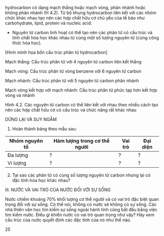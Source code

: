 hydrocarbon có dạng mạch thẳng hoặc mạch vòng, phân nhánh hoặc không phân nhánh (H 4.2). Từ bộ khung hydrocarbon liên kết với các nhóm chức khác nhau tạo nên các hợp chất hữu cơ chủ yếu của tế bào như carbohydrate, lipid, protein và nucleic acid.

- Nguyên tử carbon linh hoạt có thể tạo nên các phân tử có cấu trúc và tính chất hóa học khác nhau từ cùng một số lượng nguyên tử (cùng công thức hóa học).

[Hình minh họa bốn cấu trúc phân tử hydrocarbon]

Mạch thẳng: Cấu trúc phân tử với 4 nguyên tử carbon liên kết thẳng

Mạch vòng: Cấu trúc phân tử vòng benzene với 6 nguyên tử carbon

Mạch nhánh: Cấu trúc phân tử với 5 nguyên tử carbon phân nhánh

Mạch vòng kết hợp với mạch nhánh: Cấu trúc phân tử phức tạp hơn kết hợp vòng và nhánh

Hình 4.2. Các nguyên tử carbon có thể liên kết với nhau theo nhiều cách tạo nên các hợp chất hữu cơ có cấu trúc và chức năng rất khác nhau

DỪNG LẠI VÀ SUY NGẪM

1. Hoàn thành bảng theo mẫu sau:

Nhóm nguyên tố | Hàm lượng trong cơ thể người | Vai trò | Đại diện
--- | --- | --- | ---
Đa lượng | ? | ? | ?
Vi lượng | ? | ? | ?

2. Tại sao các phân tử có cùng số lượng nguyên tử carbon nhưng lại có đặc tính hóa học khác nhau?

III. NƯỚC VÀ VAI TRÒ CỦA NƯỚC ĐỐI VỚI SỰ SỐNG

Nước chiếm khoảng 70% khối lượng cơ thể người và có vai trò đặc biệt quan trọng đối với sự sống. Có thể nói, không có nước sẽ không có sự sống. Các nhà thiên văn học tìm kiếm sự sống ngoài hành tinh cũng bắt đầu bằng việc tìm kiếm nước. Điều gì khiến nước có vai trò quan trọng như vậy? Hãy xem cấu trúc của nước quyết định các đặc tính của nó như thế nào.

25